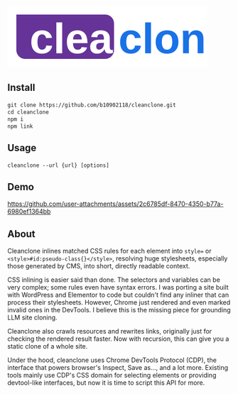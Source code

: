 ![](./assets/logo.svg)

## Install

```
git clone https://github.com/b10902118/cleanclone.git
cd cleanclone
npm i
npm link
```

## Usage

```
cleanclone --url {url} [options]
```

## Demo

https://github.com/user-attachments/assets/2c6785df-8470-4350-b77a-6980ef1364bb


## About

Cleanclone inlines matched CSS rules for each element into `style=` or `<style>#id:pseudo-class{}</style>`, resolving huge stylesheets, especially those generated by CMS, into short, directly readable context.

CSS inlining is easier said than done. The selectors and variables can be very complex; some rules even have syntax errors. I was porting a site built with WordPress and Elementor to code but couldn't find any inliner that can process their stylesheets. However, Chrome just rendered and even marked invalid ones in the DevTools. I believe this is the missing piece for grounding LLM site cloning.

Cleanclone also crawls resources and rewrites links, originally just for checking the rendered result faster. Now with recursion, this can give you a static clone of a whole site.

Under the hood, cleanclone uses Chrome DevTools Protocol (CDP), the interface that powers browser's Inspect, Save as..., and a lot more. Existing tools mainly use CDP's CSS domain for selecting elements or providing devtool-like interfaces, but now it is time to script this API for more.

